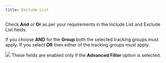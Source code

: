 ```yaml
---
title: Exclude List
---
```



Check **And** or **Or**  as per your requirements in the Include List and Exclude List fields.


If you choose **AND** for the **Group** both the selected tracking groups  must apply. If you select **OR** then  either of the tracking groups must apply.


![]({{site.ct_baseurl}}/img/note.gif) These fields are enabled only if the **Advanced 
 Filter** option is selected.
